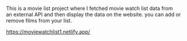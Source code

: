 This is a movie list project where I fetched movie watch list data from          
an external API and then display the data on the website. you can add or remove films from your list.                                                                                                                                                                             
  
https://moviewatchlist1.netlify.app/      

